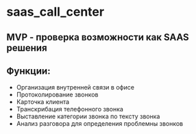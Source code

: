 # saas_call_center
## MVP - проверка возможности как SAAS решения

## Функции:
- Организация внутренней связи в офисе
- Протоколирование звонков
- Карточка клиента
- Транскрибация телефонного звонка
- Выставление категории звонка по тексту звонка
- Анализ разговора для определения проблемны звонков
